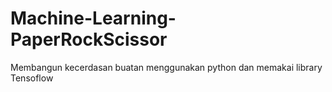 # Machine-Learning-PaperRockScissor
Membangun kecerdasan buatan menggunakan python dan memakai library Tensoflow
